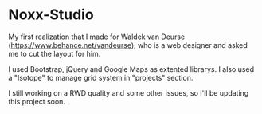 # Noxx-Studio
My first realization that I made for Waldek van Deurse (https://www.behance.net/vandeurse), who is a web designer and asked me to cut the layout for him.

I used Bootstrap, jQuery and Google Maps as extented librarys. I also used a "Isotope" to manage grid system in "projects" section.

I still working on a RWD quality and some other issues, so I'll be updating this project soon.
